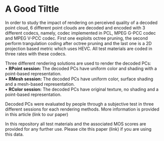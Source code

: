# A Good Tiltle
<p>
In order to study the impact of rendering on perceived quality of a decoded point cloud, 6 different point clouds are decoded and encoded with 3 different codecs, namely, codec implemented in PCL, MPEG G-PCC codec and MPEG V-PCC codec. First one exploits octree pruning, the second perform trangulation coding after octree pruning and the last one is a 2D projection based metric which uses HEVC. All test materials are coded in three rates with these codecs.</br>
</p>
<p>
Three different rendering solutions are used to render the decoded PCs: </br>
•	<b>RPoint session:</b> The decoded PCs have uniform color and shading with a point-based representation.</br>
•	<b>RMesh session:</b> The decoded PCs have uniform color, surface shading and a mesh-based representation.</br>
•	<b>RColor session:</b> The decoded PCs have original texture, no shading and a point-based representation.</br>
</p>
<p>
Decoded PCs were evaluated by people through a subjective test in three different sessions for each rendering methods. More information is provided in this article (link to our paper)
</p>
<p>
In this repository all test materials and the associated MOS scores are provided for any further use. Please cite this paper (link) if you are using this data. 
</p>
